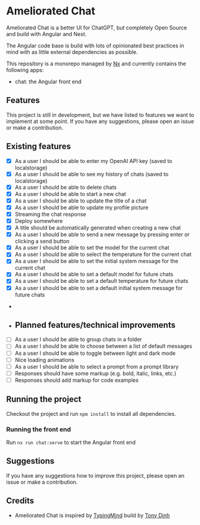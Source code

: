 # Ameliorated Chat

Ameliorated Chat is a better UI for ChatGPT, but completely Open Source and build with Angular and Nest.

The Angular code base is build with lots of opinionated best practices in mind with as little external dependencies as
possible.

This repository is a monorepo managed by [Nx](https://nx.dev) and currently contains the following apps:

- chat: the Angular front end

## Features

This project is still in development, but we have listed to features we want to implement at some point.
If you have any suggestions, please open an issue or make a contribution.

## Existing features

- [x] As a user I should be able to enter my OpenAI API key (saved to localstorage)
- [x] As a user I should be able to see my history of chats (saved to localstorage)
- [x] As a user I should be able to delete chats
- [x] As a user I should be able to start a new chat
- [x] As a user I should be able to update the title of a chat
- [x] As a user I should be able to update my profile picture
- [x] Streaming the chat response
- [x] Deploy somewhere
- [x] A title should be automatically generated when creating a new chat
- [x] As a user I should be able to send a new message by pressing enter or clicking a send button
- [x] As a user I should be able to set the model for the current chat
- [x] As a user I should be able to select the temperature for the current chat
- [x] As a user I should be able to set the initial system message for the current chat
- [x] As a user I should be able to set a default model for future chats
- [x] As a user I should be able to set a default temperature for future chats
- [x] As a user I should be able to set a default initial system message for future chats
-
- ## Planned features/technical improvements
- [ ] As a user I should be able to group chats in a folder
- [ ] As a user I should be able to choose between a list of default messages
- [ ] As a user I should be able to toggle between light and dark mode
- [ ] Nice loading animations
- [ ] As a user I should be able to select a prompt from a prompt library
- [ ] Responses should have some markup (e.g. bold, italic, links, etc.)
- [ ] Responses should add markup for code examples

## Running the project

Checkout the project and run `npm install` to install all dependencies.

### Running the front end

Run `nx run chat:serve` to start the Angular front end

## Suggestions

If you have any suggestions how to improve this project, please open an issue or make a contribution.

## Credits

- Ameliorated Chat is inspired by [TypingMind](https://www.typingmind.com/) build
  by [Tony Dinh](https://twitter.com/tdinh_me)
